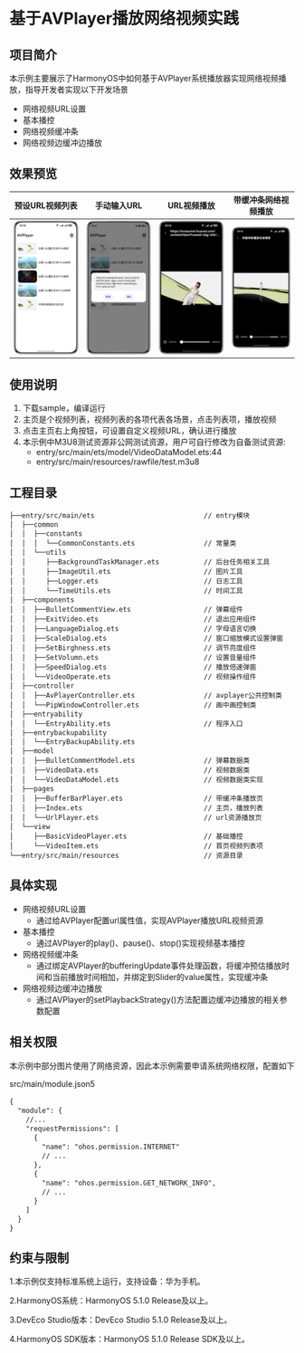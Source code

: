 # 基于AVPlayer播放网络视频实践
## 项目简介    
 本示例主要展示了HarmonyOS中如何基于AVPlayer系统播放器实现网络视频播放，指导开发者实现以下开发场景
- 网络视频URL设置
- 基本播控
- 网络视频缓冲条
- 网络视频边缓冲边播放
## 效果预览
| 预设URL视频列表                            | 手动输入URL                              | URL视频播放                              | 带缓冲条网络视频播放                           |                         
|--------------------------------------|--------------------------------------|--------------------------------------|--------------------------------------|
| ![image](screenshots/device/pv1.png) | ![image](screenshots/device/pv2.png) | ![image](screenshots/device/pv3.png) | ![image](screenshots/device/pv4.png) |
## 使用说明
1. 下载sample，编译运行
2. 主页是个视频列表，视频列表的各项代表各场景，点击列表项，播放视频
3. 点击主页右上角按钮，可设置自定义视频URL，确认进行播放
4. 本示例中M3U8测试资源非公网测试资源，用户可自行修改为自备测试资源: 
   - entry/src/main/ets/model/VideoDataModel.ets:44
   - entry/src/main/resources/rawfile/test.m3u8

## 工程目录
```
├──entry/src/main/ets                           // entry模块
│  ├──common
│  │  ├──constants
│  │  │  └──CommonConstants.ets                 // 常量类
│  │  └──utils
│  │     ├──BackgroundTaskManager.ets           // 后台任务相关工具
│  │     ├──ImageUtil.ets                       // 图片工具
│  │     ├──Logger.ets                          // 日志工具
│  │     └──TimeUtils.ets                       // 时间工具
│  ├──components
│  │  ├──BulletCommentView.ets                  // 弹幕组件
│  │  ├──ExitVideo.ets                          // 退出应用组件
│  │  ├──LanguageDialog.ets                     // 字母语言切换
│  │  ├──ScaleDialog.ets                        // 窗口缩放模式设置弹窗
│  │  ├──SetBirghness.ets                       // 调节亮度组件
│  │  ├──SetVolumn.ets                          // 设置音量组件
│  │  ├──SpeedDialog.ets                        // 播放倍速弹窗
│  │  └──VideoOperate.ets                       // 视频操作组件
│  ├──controller
│  │  ├──AvPlayerController.ets                 // avplayer公共控制类
│  │  └──PipWindowController.ets                // 画中画控制类
│  ├──entryability
│  │  └──EntryAbility.ets                       // 程序入口
│  ├──entrybackupability
│  │  └──EntryBackupAbility.ets
│  ├──model
│  │  ├──BulletCommentModel.ets                 // 弹幕数据类
│  │  ├──VideoData.ets                          // 视频数据类
│  │  └──VideoDataModel.ets                     // 视频数据类实现
│  ├──pages
│  │  ├──BufferBarPlayer.ets                    // 带缓冲条播放页
│  │  ├──Index.ets                              // 主页，播放列表
│  │  └──UrlPlayer.ets                          // url资源播放页
│  └──view
│     ├──BasicVideoPlayer.ets                   // 基础播控
│     └──VideoItem.ets                          // 首页视频列表项
└──entry/src/main/resources                     // 资源目录
```
## 具体实现
- 网络视频URL设置
  - 通过给AVPlayer配置url属性值，实现AVPlayer播放URL视频资源
- 基本播控
  - 通过AVPlayer的play()、pause()、stop()实现视频基本播控
- 网络视频缓冲条
  - 通过绑定AVPlayer的bufferingUpdate事件处理函数，将缓冲预估播放时间和当前播放时间相加，并绑定到Slider的value属性，实现缓冲条
- 网络视频边缓冲边播放
  - 通过AVPlayer的setPlaybackStrategy()方法配置边缓冲边播放的相关参数配置
## 相关权限
本示例中部分图片使用了网络资源，因此本示例需要申请系统网络权限，配置如下

src/main/module.json5
```
{
  "module": {
    //...
    "requestPermissions": [
      {
        "name": "ohos.permission.INTERNET"
        // ...
      },
      {
        "name": "ohos.permission.GET_NETWORK_INFO",
        // ...
      }
    ]
  }
}
```
## 约束与限制

1.本示例仅支持标准系统上运行，支持设备：华为手机。

2.HarmonyOS系统：HarmonyOS 5.1.0 Release及以上。

3.DevEco Studio版本：DevEco Studio 5.1.0 Release及以上。

4.HarmonyOS SDK版本：HarmonyOS 5.1.0 Release SDK及以上。
